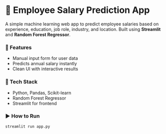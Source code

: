 # 💼 Employee Salary Prediction App

A simple machine learning web app to predict employee salaries based on experience, education, job role, industry, and location. Built using **Streamlit** and **Random Forest Regressor**.

### 🔧 Features
- Manual input form for user data
- Predicts annual salary instantly
- Clean UI with interactive results

### 🧠 Tech Stack
- Python, Pandas, Scikit-learn
- Random Forest Regressor
- Streamlit for frontend

### ▶️ How to Run
```bash
streamlit run app.py
```

